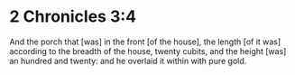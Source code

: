 # 2 Chronicles 3:4

And the porch that [was] in the front [of the house], the length [of it was] according to the breadth of the house, twenty cubits, and the height [was] an hundred and twenty: and he overlaid it within with pure gold.